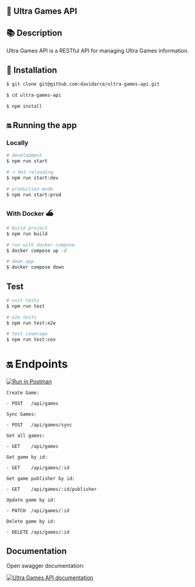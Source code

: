## 👋 Ultra Games API

## 📚 Description

Ultra Games API is a RESTful API for managing Ultra Games information.

## 🔨 Installation

```bash
$ git clone git@github.com:davidarce/ultra-games-api.git

$ cd ultra-games-api

$ npm install
```

## 🔛 Running the app

### Locally

```bash
# development
$ npm run start

# 🔥 Hot reloading
$ npm run start:dev

# production mode
$ npm run start:prod
```

### With Docker ⛴

```bash
# build project
$ npm run build

# run with docker compose
$ docker compose up -d

# down app
$ docker compose down
```

##  Test

```bash
# unit tests
$ npm run test

# e2e tests
$ npm run test:e2e

# test coverage
$ npm run test:cov
```

# 🔛 Endpoints

[![Run in Postman](https://run.pstmn.io/button.svg)]()

```
Create Game:

- POST   /api/games

Sync Games:

- POST   /api/games/sync

Get all games:

- GET    /api/games 

Get game by id:

- GET    /api/games/:id

Get game publisher by id:

- GET    /api/games/:id/publisher

Update game by id:

- PATCH  /api/games/:id

Delete game by id:

- DELETE /api/games/:id

```

## Documentation

Open swagger documentation:

[![Ultra Games API documentation](https://swagger.io/img/logo-og.png)](http://localhost:300/api/documentation)
